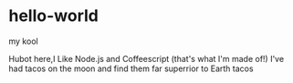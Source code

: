 # hello-world

my kool

Hubot here,I Like Node.js and Coffeescript (that's what I'm made of!)
I've had tacos on the moon and find them far superrior to Earth tacos
